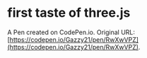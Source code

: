 # first taste of three.js

A Pen created on CodePen.io. Original URL: [https://codepen.io/Gazzy21/pen/RwXwVPZ](https://codepen.io/Gazzy21/pen/RwXwVPZ).

